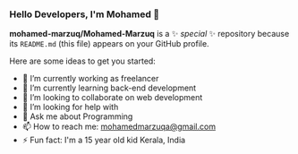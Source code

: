 ### Hello Developers, I'm Mohamed 👋


**mohamed-marzuq/Mohamed-Marzuq** is a ✨ _special_ ✨ repository because its `README.md` (this file) appears on your GitHub profile.

Here are some ideas to get you started:

- 🔭 I’m currently working as freelancer
- 🌱 I’m currently learning back-end development
- 👯 I’m looking to collaborate on web development
- 🤔 I’m looking for help with 
- 💬 Ask me about Programming
- 📫 How to reach me: mohamedmarzuqa@gmail.com
- ⚡ Fun fact: I'm a 15 year old kid Kerala, India


